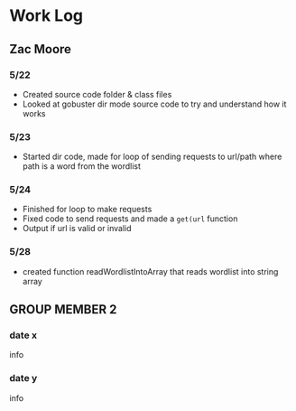 # Work Log

## Zac Moore

### 5/22

- Created source code folder & class files
- Looked at gobuster dir mode source code to try and understand how it works

### 5/23

- Started dir code, made for loop of sending requests to url/path where path is a word from the wordlist

### 5/24
- Finished for loop to make requests
- Fixed code to send requests and made a `get(url` function
- Output if url is valid or invalid

### 5/28
- created function readWordlistIntoArray that reads wordlist into string array


## GROUP MEMBER 2

### date x

info

### date y

info
